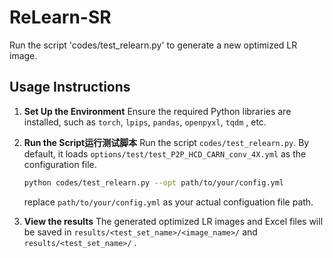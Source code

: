 # ReLearn-SR

Run the script 'codes/test_relearn.py' to generate a new optimized LR image.

## Usage Instructions

1.  **Set Up the Environment**
    Ensure the required Python libraries are installed, such as `torch`, `lpips`, `pandas`, `openpyxl`, `tqdm` , etc.

2.  **Run the Script运行测试脚本**
    Run the script `codes/test_relearn.py`. By default, it loads `options/test/test_P2P_HCD_CARN_conv_4X.yml` as the configuration file.
    ```bash
    python codes/test_relearn.py --opt path/to/your/config.yml
    ```
    replace `path/to/your/config.yml` as your actual configuation file path.

3.  **View the results**
    The generated optimized LR images and Excel files will be saved in `results/<test_set_name>/<image_name>/` and `results/<test_set_name>/` .
    

